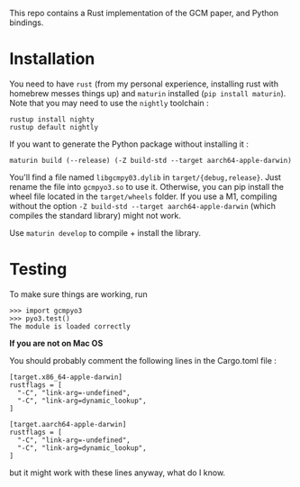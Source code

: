 
This repo contains a Rust implementation of the GCM paper, and Python bindings.

# Installation 

You need to have `rust` (from my personal experience, installing rust with homebrew messes things up) and `maturin` installed (`pip install maturin`). 
Note that you may need to use the `nightly` toolchain : 
```
rustup install nighty
rustup default nightly
```

If you want to generate the Python package without installing it : 
```
maturin build (--release) (-Z build-std --target aarch64-apple-darwin)
```
You'll find a file named `libgcmpy03.dylib` in `target/{debug,release}`. Just rename the file into `gcmpyo3.so` to use it. Otherwise, you can pip install the wheel file located in the `target/wheels` folder.
If you use a M1, compiling without the option `-Z build-std --target aarch64-apple-darwin` (which compiles the standard library) might not work.

Use `maturin develop` to compile + install the library.

# Testing 

To make sure things are working, run  
```
>>> import gcmpyo3
>>> pyo3.test()
The module is loaded correctly
```

**If you are not on Mac OS**

You should probably comment the following lines in the Cargo.toml file : 
```
[target.x86_64-apple-darwin]
rustflags = [
  "-C", "link-arg=-undefined",
  "-C", "link-arg=dynamic_lookup",
]

[target.aarch64-apple-darwin]
rustflags = [
  "-C", "link-arg=-undefined",
  "-C", "link-arg=dynamic_lookup",
]
```
but it might work with these lines anyway, what do I know.